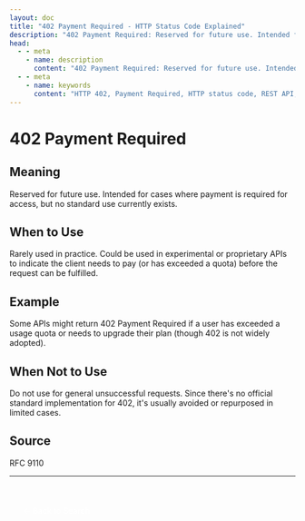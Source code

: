 ```yaml
---
layout: doc
title: "402 Payment Required - HTTP Status Code Explained"
description: "402 Payment Required: Reserved for future use. Intended for cases where payment is required for access, but no standard use currently exists."
head:
  - - meta
    - name: description
      content: "402 Payment Required: Reserved for future use. Intended for cases where payment is required for access, but no standard use currently exists."
  - - meta
    - name: keywords
      content: "HTTP 402, Payment Required, HTTP status code, REST API, web development"
---
```


# 402 Payment Required

## Meaning

Reserved for future use. Intended for cases where payment is required for access, but no standard use currently exists.

## When to Use

Rarely used in practice. Could be used in experimental or proprietary APIs to indicate the client needs to pay (or has exceeded a quota) before the request can be fulfilled.

## Example

Some APIs might return 402 Payment Required if a user has exceeded a usage quota or needs to upgrade their plan (though 402 is not widely adopted).

## When Not to Use

Do not use for general unsuccessful requests. Since there's no official standard implementation for 402, it's usually avoided or repurposed in limited cases.

## Source

RFC 9110

---

<div style="margin-top: 40px;">
  <a href="/http-codes/" style="display: inline-block; padding: 12px 24px; background: hsl(var(--primary)); color: white; text-decoration: none; border-radius: var(--radius); font-weight: 500; transition: all 0.2s ease;">← Back to Search</a>
</div>
